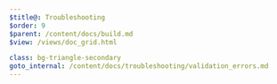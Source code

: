 ```yaml
---
$title@: Troubleshooting
$order: 9
$parent: /content/docs/build.md
$view: /views/doc_grid.html

class: bg-triangle-secondary
goto_internal: /content/docs/troubleshooting/validation_errors.md
---
```


